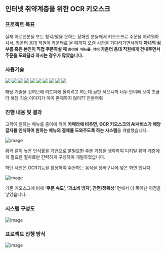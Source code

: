## 인터넷 취약계층을 위한 OCR 키오스크

### 프로젝트 목표

실제 어르신분들 또는 청각/말을 못하는 장애인 분들께서 키오스크로 주문을 어려워하셔서, 카운터 응대 직원이 카운터로 올 때까지 오랜 시간을 기다려가면서까지 **자녀의 심부름 혹은 본인이 직접 주문하실 때 `종이에 메뉴를 적어` 카운터 응대 직원에게 건내주면서 주문을 도와달라 하시는 경우가 많았습니다.**

### 사용기술
<div> 
  <img src="https://img.shields.io/badge/java-007396?style=for-the-badge&logo=java&logoColor=white">
  <img src="https://img.shields.io/badge/SpringBoot-6DB33F?style=for-the-badge&logo=springboot&logoColor=white">
  <img src="https://img.shields.io/badge/JPA-6DB33F?style=for-the-badge&logo=spring&logoColor=white">
  <img src="https://img.shields.io/badge/H2-003366?style=for-the-badge&logo=h2&logoColor=white">
  <img src="https://img.shields.io/badge/html5-E34F26?style=for-the-badge&logo=html5&logoColor=white">
  <img src="https://img.shields.io/badge/css3-1572B6?style=for-the-badge&logo=css3&logoColor=white">
  <img src="https://img.shields.io/badge/javascript-F7DF1E?style=for-the-badge&logo=javascript&logoColor=black">
  <img src="https://img.shields.io/badge/jquery-0769AD?style=for-the-badge&logo=jquery&logoColor=white">
  <img src="https://img.shields.io/badge/Naver_Clova_OCR-03C75A?style=for-the-badge&logo=naver&logoColor=white">
  <img src="https://img.shields.io/badge/AWS-232F3E?style=for-the-badge&logo=amazonaws&logoColor=white">
</div>


해당 기술을 깃허브에 리드미에 올리려고 하는데
글만 적으니까 너무 안이뻐 보여
조금 더 해당 기술 이미지가 이미 존재하지 않아??
만들어줘

### 진행 내용 및 결과

고객이 원하는 메뉴를 종이에 적어 **카메라에 비추면, OCR 키오스크의 AI서비스가 해당 글자를 인식하여 원하는 메뉴의 결제를 도와주도록 하는 시스템**을 개발했습니다.

![image](https://github.com/user-attachments/assets/ad2d6135-4a0b-4661-ad4b-aa101ae7b29a)


위와 같이 높은 인식률을 기반으로 불필요한 주문 과정을 생략하여 디지털 취약 계층에게 필요한 절차로만 간략하게 구성하여 개발하였습니다.

하단 사진은 OCR기능을 활용하여 주문하는 음식을 장바구니에 넣은 화면 입니다.

![image](https://github.com/user-attachments/assets/f645e2b5-a801-4075-bc7a-6f672c1ee43c)


기존 키오스크에 비해 **‘주문 속도’, ‘과소비 방지’, 간편/정확성‘** 면에서 더 뛰어난 이점을 낳았습니다.

### 시스템 구성도

![image](https://github.com/user-attachments/assets/e3e4bd8b-326b-42de-a6e6-859463cc04ba)


### 프로젝트 진행 방식

![image](https://github.com/user-attachments/assets/ab1bda87-33a5-436e-9013-34a25d858162)

